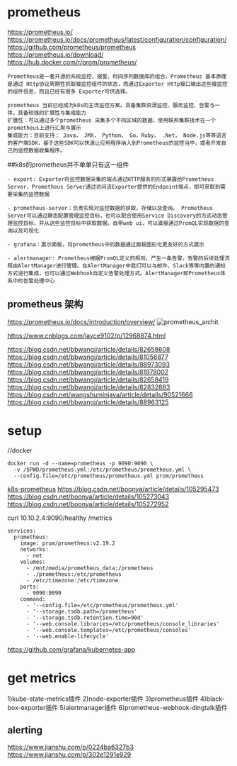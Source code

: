 # prometheus
https://prometheus.io/
https://prometheus.io/docs/prometheus/latest/configuration/configuration/
https://github.com/prometheus/prometheus
https://prometheus.io/download/
https://hub.docker.com/r/prom/prometheus/

```
Prometheus是一套开源的系统监控、报警、时间序列数据库的组合，Prometheus 基本原理是通过 Http协议周期性抓取被监控组件的状态，而通过Exporter Http接口输出这些被监控的组件信息，而且已经有很多 Exporter可供选择。

prometheus 当前已经成为k8s的主流监控方案。具备集群资源监控、服务监控、告警与一体，具备较强的扩展性与集成能力
扩展性：可以通过多个prometheus 采集多个不同区域的数据，使用联邦集群技术在一个prometheus上进行汇聚与展示
集成能力：目前支持： Java， JMX， Python， Go，Ruby， .Net， Node.js等等语言的客户端SDK，基于这些SDK可以快速让应用程序纳入到Prometheus的监控当中，或者开发自己的监控数据收集程序。
```

##k8s的prometheus并不单单只有这一组件
```
- export: Exporter将监控数据采集的端点通过HTTP服务的形式暴露给Prometheus Server，Prometheus Server通过访问该Exporter提供的Endpoint端点，即可获取到需要采集的监控数据

- prometheus-server：负责实现对监控数据的获取，存储以及查询。 Prometheus Server可以通过静态配置管理监控目标，也可以配合使用Service Discovery的方式动态管理监控目标，并从这些监控目标中获取数据。自带web ui，可以直接通过PromQL实现数据的查询以及可视化
  
- grafana：展示面板，将prometheus中的数据通过面板图形化更友好的方式展示

- alertmanager: Prometheus根据PromQL定义的规则，产生一条告警，告警的后续处理流程由AlertManager进行管理。在AlertManager中我们可以与邮件，Slack等等内置的通知方式进行集成，也可以通过Webhook自定义告警处理方式。AlertManager即Prometheus体系中的告警处理中心
```

## prometheus 架构
https://prometheus.io/docs/introduction/overview/
![prometheus_archit](https://upload-images.jianshu.io/upload_images/6966622-9fce3511e88287bf.png?imageMogr2/auto-orient/strip|imageView2/2/w/1178/format/webp)

https://www.cnblogs.com/jayce9102/p/12968874.html

https://blog.csdn.net/bbwangj/article/details/82658608
https://blog.csdn.net/bbwangj/article/details/81056877
https://blog.csdn.net/bbwangj/article/details/88973093
https://blog.csdn.net/bbwangj/article/details/81978002
https://blog.csdn.net/bbwangj/article/details/82658419
https://blog.csdn.net/bbwangj/article/details/82832883
https://blog.csdn.net/wangshuminjava/article/details/90521666
https://blog.csdn.net/bbwangj/article/details/88963125


# setup
//docker
```
docker run -d --name=prometheus -p 9090:9090 \
  -v /$PWD/prometheus.yml:/etc/prometheus/prometheus.yml \
  --config.file=/etc/prometheus/prometheus.yml prom/prometheus

```


[k8s-prometheus](https://blog.csdn.net/shenhonglei1234/article/details/85275183)
https://blog.csdn.net/boonya/article/details/105295473
https://blog.csdn.net/boonya/article/details/105273043
https://blog.csdn.net/boonya/article/details/105272952





curl 10.10.2.4:9090/healthy
/metrics

```
services:
  prometheus:
    image: prom/prometheus:v2.19.2
    networks:
      - net
    volumes:
      - /mnt/media/prometheus_data:/prometheus
      - ./prometheus:/etc/prometheus
      - /etc/timezone:/etc/timezone
    ports:
      - 9090:9090
    command:
      - '--config.file=/etc/prometheus/prometheus.yml'
      - '--storage.tsdb.path=/prometheus'
      - '--storage.tsdb.retention.time=90d'
      - '--web.console.libraries=/etc/prometheus/console_libraries'
      - '--web.console.templates=/etc/prometheus/consoles'
      - '--web.enable-lifecycle'
```


https://github.com/grafana/kubernetes-app
# get metrics
1)kube-state-metrics插件
2)node-exporter插件
3)prometheus插件
4)black-box-exporter插件
5)alertmanager插件
6)prometheus-webhook-dingtalk插件


## alerting
https://www.jianshu.com/p/0224ba6327b3
https://www.jianshu.com/p/302e1291e929